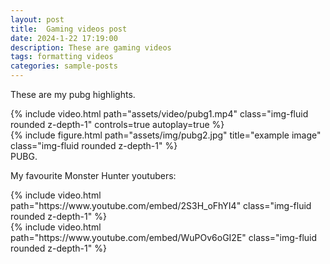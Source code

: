 ```yaml
---
layout: post
title:  Gaming videos post
date: 2024-1-22 17:19:00
description: These are gaming videos
tags: formatting videos
categories: sample-posts
---
```

These are my pubg highlights.

<div class="row mt-3">
    <div class="col-sm mt-3 mt-md-0">
        {% include video.html path="assets/video/pubg1.mp4" class="img-fluid rounded z-depth-1" controls=true autoplay=true %}
    </div>
    <div class="col-sm mt-3 mt-md-0">
        {% include figure.html path="assets/img/pubg2.jpg" title="example image" class="img-fluid rounded z-depth-1" %}
    </div>
</div>
<div class="caption">
    PUBG.
</div>

My favourite Monster Hunter youtubers:

<div class="row mt-3">
    <div class="col-sm mt-3 mt-md-0">
        {% include video.html path="https://www.youtube.com/embed/2S3H_oFhYI4" class="img-fluid rounded z-depth-1" %}
    </div>
    <div class="col-sm mt-3 mt-md-0">
        {% include video.html path="https://www.youtube.com/embed/WuPOv6oGI2E" class="img-fluid rounded z-depth-1" %}
    </div>
</div>